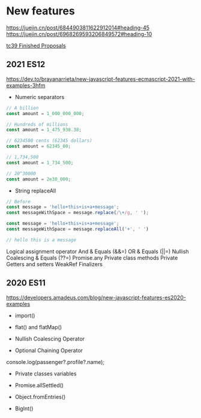 # New features

https://juejin.cn/post/6844903811622912014#heading-45
https://juejin.cn/post/6968269593206849572#heading-10

[tc39 Finished Proposals](https://github.com/tc39/proposals/blob/master/finished-proposals.md)

## 2021 ES12

https://dev.to/brayanarrieta/new-javascript-features-ecmascript-2021-with-examples-3hfm

* Numeric separators

```js
// A billion
const amount = 1_000_000_000;

// Hundreds of millions     
const amount = 1_475_938.38;

// 6234500 cents (62345 dollars)
const amount = 62345_00;

// 1,734,500
const amount = 1_734_500; 

// 20^30000
const amount = 2e30_000;
```

* String replaceAll

```js
// Before
const message = 'hello+this+is+a+message';
const messageWithSpace = message.replace(/\+/g, ' ');

const message = 'hello+this+is+a+message';
const messageWithSpace = message.replaceAll('+', ' ')

// hello this is a message
```


Logical assignment operator
And & Equals (&&=)
OR & Equals (||=)
Nullish Coalescing & Equals (??=)
Promise.any
Private class methods
Private Getters and setters
WeakRef
Finalizers

## 2020 ES11

https://developers.amadeus.com/blog/new-javascript-features-es2020-examples

* import()
* flat() and flatMap()
* Nullish Coalescing Operator

* Optional Chaining Operator  

console.log(passenger?.profile?.name);

* Private classes variables  

* Promise.allSettled()  

* Object.fromEntries()  

* BigInt()  